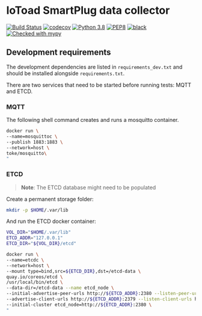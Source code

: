 # IoToad SmartPlug data collector

[![Build Status](https://travis-ci.com/morelab/toad_sp_data.svg?branch=master)](https://travis-ci.com/morelab/toad_sp_data)
[![codecov](https://codecov.io/gh/morelab/toad_sp_data/branch/master/graph/badge.svg)](https://codecov.io/gh/morelab/toad_sp_data)
[![Python 3.8](https://img.shields.io/badge/python-3.8-blue.svg)](https://www.python.org/downloads/release/python-380/)
[![PEP8](https://img.shields.io/badge/code%20style-pep8-orange.svg)](https://www.python.org/dev/peps/pep-0008/)
[![black](https://img.shields.io/badge/code%20style-black-000000.svg)](https://github.com/psf/black)
[![Checked with mypy](http://www.mypy-lang.org/static/mypy_badge.svg)](http://mypy-lang.org/)

## Development requirements

The development dependencies are listed in `requirements_dev.txt` and should
be installed alongside `requirements.txt`.

There are two services that need to be started before running tests: MQTT and ETCD.

### MQTT

The following shell command creates and runs a mosquitto container.

```bash
docker run \
--name=mosquittoc \
--publish 1883:1883 \
--network=host \
toke/mosquitto\
"
```

### ETCD

> **Note**: The ETCD database might need to be populated

Create a permanent storage folder:

```bash
mkdir -p $HOME/.var/lib
```

And run the ETCD docker container:

```bash
VOL_DIR="$HOME/.var/lib"
ETCD_ADDR="127.0.0.1"
ETCD_DIR="${VOL_DIR}/etcd"

docker run \
--name=etcdc \
--network=host \
--mount type=bind,src=${ETCD_DIR},dst=/etcd-data \
quay.io/coreos/etcd \
/usr/local/bin/etcd \
--data-dir=/etcd-data --name etcd_node \
--initial-advertise-peer-urls http://${ETCD_ADDR}:2380 --listen-peer-urls http://0.0.0.0:2380 \
--advertise-client-urls http://${ETCD_ADDR}:2379 --listen-client-urls http://0.0.0.0:2379 \
--initial-cluster etcd_node=http://${ETCD_ADDR}:2380 \
"
```
